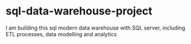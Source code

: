 # sql-data-warehouse-project
I am building this sql modern data warehouse with SQL server, including ETL processes, data modelling and analytics
